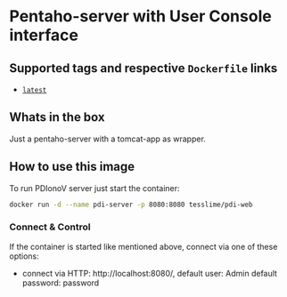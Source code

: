 # Pentaho-server with User Console interface

## Supported tags and respective `Dockerfile` links

- [`latest`][dockerfile]

## Whats in the box

Just a pentaho-server with a tomcat-app as wrapper.

## How to use this image

To run PDIonoV server just start the container:

```bash
docker run -d --name pdi-server -p 8080:8080 tesslime/pdi-web
```

### Connect & Control

If the container is started like mentioned above, connect via one of these options:

- connect via HTTP: http://localhost:8080/, default user: Admin default password: password

[dockerfile]: https://github.com/TessTea/pdi-web/blob/main/Dockerfile
